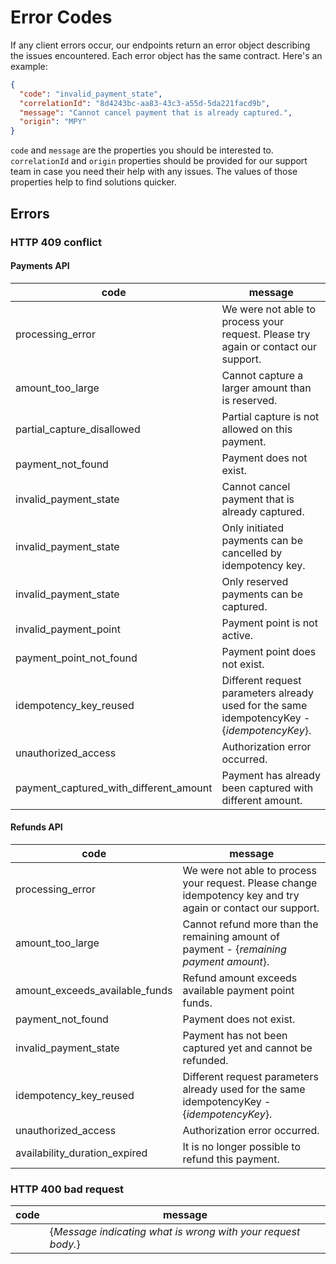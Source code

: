 # Error Codes

If any client errors occur, our endpoints return an error object describing the issues encountered. Each error object has the same contract. Here's an example:

```json title="Response JSON example"
{
  "code": "invalid_payment_state",
  "correlationId": "8d4243bc-aa83-43c3-a55d-5da221facd9b",
  "message": "Cannot cancel payment that is already captured.",
  "origin": "MPY"
}
```

`code` and `message` are the properties you should be interested to. `correlationId` and `origin` properties should be provided for our support team in case you need their help with any issues. The values of those properties help to find solutions quicker.

## Errors

### HTTP 409 conflict

#### Payments API

| code               | message                                                                             |
| -------------------| --------------------------------------------------------------------------------------- |
| processing_error  | We were not able to process your request. Please try again or contact our support. |
| amount_too_large  | Cannot capture a larger amount than is reserved. |
| partial_capture_disallowed  | Partial capture is not allowed on this payment. |
| payment_not_found  | Payment does not exist. |
| invalid_payment_state   | Cannot cancel payment that is already captured. |
| invalid_payment_state   | Only initiated payments can be cancelled by idempotency key. |
| invalid_payment_state   | Only reserved payments can be captured. |
| invalid_payment_point   | Payment point is not active. |
| payment_point_not_found  | Payment point does not exist. |
| idempotency_key_reused   | Different request parameters already used for the same idempotencyKey - {_idempotencyKey_}. |
| unauthorized_access   | Authorization error occurred. |
| payment_captured_with_different_amount   | Payment has already been captured with different amount. |

#### Refunds API

| code               | message                                                                            |
| -------------------| -------------------------------------------------------------------------------------- |
| processing_error  | We were not able to process your request. Please change idempotency key and try again or contact our support. |
| amount_too_large  | Cannot refund more than the remaining amount of payment - {_remaining payment amount_}. |
| amount_exceeds_available_funds | Refund amount exceeds available payment point funds. |
| payment_not_found  | Payment does not exist. |
| invalid_payment_state   | Payment has not been captured yet and cannot be refunded. |
| idempotency_key_reused   | Different request parameters already used for the same idempotencyKey - {_idempotencyKey_}. |
| unauthorized_access   | Authorization error occurred. |
| availability_duration_expired   | It is no longer possible to refund this payment.|

### HTTP 400 bad request

| code               | message                                                                             |
| -------------------| --------------------------------------------------------------------------------------- |
| | {_Message indicating what is wrong with your request body._}    |